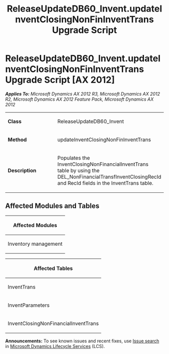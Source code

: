﻿---
title: ReleaseUpdateDB60_Invent.updateInventClosingNonFinInventTrans Upgrade Script
TOCTitle: ReleaseUpdateDB60_Invent.updateInventClosingNonFinInventTrans Upgrade Script
ms:assetid: ab4b94c7-4ba6-8c4c-87eb-f1deea9ed459
ms:mtpsurl: https://msdn.microsoft.com/en-us/library/JJ686475(v=AX.60)
ms:contentKeyID: 49710430
ms.date: 05/18/2015
mtps_version: v=AX.60
---

# ReleaseUpdateDB60\_Invent.updateInventClosingNonFinInventTrans Upgrade Script [AX 2012]


_**Applies To:** Microsoft Dynamics AX 2012 R3, Microsoft Dynamics AX 2012 R2, Microsoft Dynamics AX 2012 Feature Pack, Microsoft Dynamics AX 2012_

<table>
<colgroup>
<col style="width: 50%" />
<col style="width: 50%" />
</colgroup>
<tbody>
<tr class="odd">
<td><p><strong>Class</strong></p></td>
<td><p>ReleaseUpdateDB60_Invent</p></td>
</tr>
<tr class="even">
<td><p><strong>Method</strong></p></td>
<td><p>updateInventClosingNonFinInventTrans</p></td>
</tr>
<tr class="odd">
<td><p><strong>Description</strong></p></td>
<td><p>Populates the InventClosingNonFinancialInventTrans table by using the DEL_NonFinancialTransfInventClosingRecId and RecId fields in the InventTrans table.</p></td>
</tr>
</tbody>
</table>


## Affected Modules and Tables

<table>
<colgroup>
<col style="width: 100%" />
</colgroup>
<thead>
<tr class="header">
<th><p>Affected Modules</p></th>
</tr>
</thead>
<tbody>
<tr class="odd">
<td><p>Inventory management</p></td>
</tr>
</tbody>
</table>


<table>
<colgroup>
<col style="width: 100%" />
</colgroup>
<thead>
<tr class="header">
<th><p>Affected Tables</p></th>
</tr>
</thead>
<tbody>
<tr class="odd">
<td><p>InventTrans</p></td>
</tr>
<tr class="even">
<td><p>InventParameters</p></td>
</tr>
<tr class="odd">
<td><p>InventClosingNonFinancialInventTrans</p></td>
</tr>
</tbody>
</table>

  
**Announcements:** To see known issues and recent fixes, use [Issue search](http://go.microsoft.com/fwlink/?linkid=389258) in [Microsoft Dynamics Lifecycle Services](http://go.microsoft.com/fwlink/?linkid=306505) (LCS).

